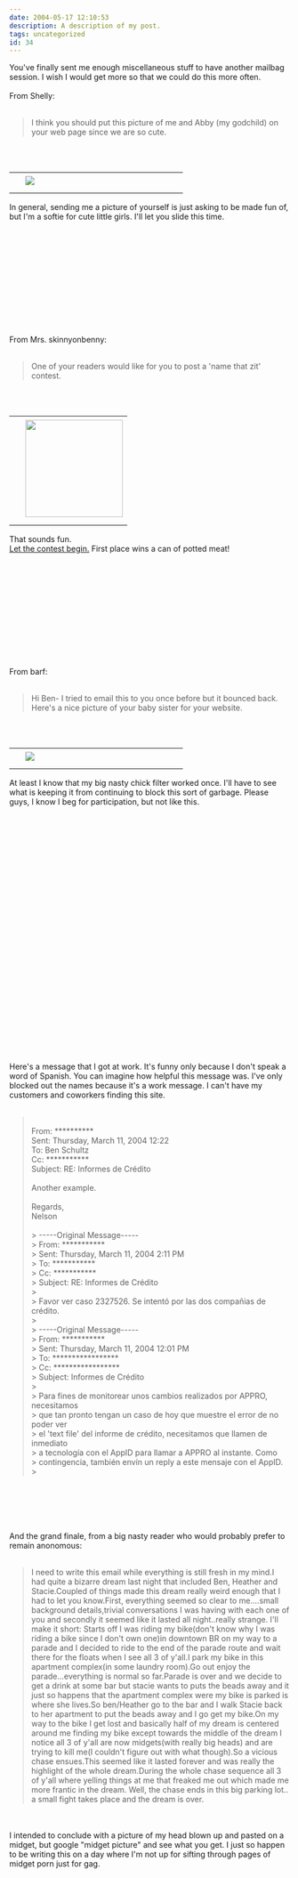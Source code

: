 ```yaml
---
date: 2004-05-17 12:10:53
description: A description of my post.
tags: uncategorized
id: 34
---
```

You've finally sent me enough miscellaneous stuff to have another mailbag session.  I wish I would get more so that we could do this more often.<br />
<br />
From Shelly:<br />
<br />
<blockquote>I think you should put this picture of me and Abby (my godchild) on your web page since we are so cute. </blockquote><br />
<br />
<table cellpadding=0 cellspacing=0 border=0 align="left"><tr><td width=5 rowspan=2><spacer type=block width=5 height=1></td><td width=275><img src="/img/shelly_abby.jpg"  aborder=0 vspace=4></td></tr><tr><td width=275><font face="verdana, arial, geneva" size=1 color=#666666><b></b></font></td></tr></table><br />
<br />
In general, sending me a picture of yourself is just asking to be made fun of, but I'm a softie for cute little girls.  I'll let you slide this time.<br />
<br />
<BR><BR><BR><BR><BR><BR><BR><BR><BR><br />
<br />
From Mrs. skinnyonbenny:<br />
<br />
<blockquote>One of your readers would like for you to post a 'name that zit' contest.</blockquote><br />
<br />
<table cellpadding=0 cellspacing=0 border=0 align=right><tr><td width=5 rowspan=2><spacer type=block width=5 height=1></td><td ><img width=175 src="/img/namethatzit.jpg" aborder=0 vspace=4></td></tr><tr><td ><font face="verdana, arial, geneva" size=1 color=#666666><b></b></font></td></tr></table><br />
<br />
That sounds fun. <br />
<a href="http://theskinnyonbenny.com/stl-web/bulletin/bb/viewforum.php?f=4" target="_blank" class="mainbox">Let the contest begin.</a>  First place wins a can of potted meat!<br />
<br />
<BR><BR><BR><BR><BR><BR><BR><BR><BR><br />
<br />
From barf:<br />
<br />
<blockquote>Hi Ben- I tried to email this to you once before but it bounced back.  Here's a nice picture of your baby sister for your website. </blockquote><br />
<br />
<table cellpadding=0 cellspacing=0 border=0 align=right><tr><td width=5 rowspan=2><spacer type=block width=5 height=1></td><td width=275><img src="/img/SarahTheFatChick.JPG"  aborder=0 vspace=4></td></tr><tr><td width=275><font face="verdana, arial, geneva" size=1 color=#666666><b></b></font></td></tr></table><br />
<br />
At least I know that my big nasty chick filter worked once.  I'll have to see what is keeping it from continuing to block this sort of garbage.  Please guys, I know I beg for participation, but not like this.<br />
<br />
<br />
<br />
<BR><BR><BR><BR><BR><BR><BR><BR><BR><BR><BR><BR><BR><BR><BR><BR><BR><BR><BR><BR><BR><BR><br />
<br />
Here's a message that I got at work.  It's funny only because I don't speak a word of Spanish.  You can imagine how helpful this message was.  I've only blocked out the names because it's a work message.  I can't have my customers and coworkers finding this site.<br />
<br />
<blockquote><br />
From: **********<br />
Sent: Thursday, March 11, 2004 12:22 <br />
To: Ben Schultz <br />
Cc: ***********<br />
Subject: RE: Informes de Crédito <br />
<br />
Another example. <br />
<br />
Regards, <br />
Nelson <br />
<br />
>  -----Original Message----- <br />
> From:         ***********<br />
> Sent: Thursday, March 11, 2004 2:11 PM <br />
> To:   *********** <br />
> Cc:   *********** <br />
> Subject:      RE: Informes de Crédito <br />
> <br />
> Favor ver caso 2327526. Se intentó por las dos compañias de crédito. <br />
> <br />
>  -----Original Message----- <br />
> From:         ***********  <br />
> Sent: Thursday, March 11, 2004 12:01 PM <br />
> To:   *****************<br />
> Cc:   *****************<br />
> Subject:      Informes de Crédito <br />
> <br />
> Para fines de monitorear unos cambios realizados por APPRO, necesitamos <br />
> que tan pronto tengan un caso de hoy que muestre el error de no poder ver <br />
> el 'text file' del informe de crédito, necesitamos que llamen de inmediato <br />
> a tecnología con el AppID para llamar a APPRO al instante. Como <br />
> contingencia, también envín un reply a este mensaje con el AppID. <br />
> <br />
 </blockquote><br />
<br />
<br />
<br />
<br />
And the grand finale, from a big nasty reader who would probably prefer to remain anonomous:<br />
<br />
<blockquote>I need to write this email while everything is still fresh in my mind.I had quite a bizarre dream last night that included Ben, Heather and Stacie.Coupled of things made this dream really weird enough that I had to let you know.First, everything seemed so clear to me....small background details,trivial conversations I was having with each one of you and secondly it seemed like it lasted all night..really strange. I'll make it short: Starts off I was riding my bike(don't know why I was riding a bike since I don't own one)in downtown BR on my way to a parade and I decided to ride to the end of the parade route and wait there for the floats when I see all 3 of y'all.I park my bike in this apartment complex(in some laundry room).Go out enjoy the parade...everything is normal so far.Parade is over and we decide to get a drink at some bar but stacie wants to puts the beads away and it just so happens that the apartment complex were my bike is parked is where she lives.So ben/Heather go to the bar and I walk Stacie back to her apartment to put the beads away and I go get my bike.On my way to the bike I get lost and basically half of my dream is centered around me finding my bike except towards the middle of the dream I notice all 3 of y'all are now midgets(with really big heads) and are trying to kill me(I couldn't figure out with what though).So a vicious chase ensues.This seemed like it lasted forever and was really the highlight of the whole dream.During the whole chase sequence all 3 of y'all where yelling things at me that freaked me out which made me more frantic in the dream. Well, the chase ends in this big parking lot.. a small fight takes place and the dream is over. </blockquote><br />
<br />
I intended to conclude with a picture of my head blown up and pasted on a midget, but google "midget picture" and see what you get.  I just so happen to be writing this on a day where I'm not up for sifting through pages of midget porn just for gag.<br />
<br />
<br />
<br />


